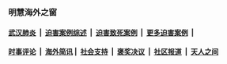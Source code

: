 
### 明慧海外之窗

####  [武汉肺炎](indexes/365.md?t=06252300) &nbsp;|&nbsp;  [迫害案例综述](indexes/328.md?t=06252300) &nbsp;|&nbsp; [迫害致死案例](indexes/277.md?t=06252300)  &nbsp;|&nbsp; [更多迫害案例](indexes/81.md?t=06252300)  &nbsp;|&nbsp; 
####  [时事评论](indexes/19.md?t=06252300) &nbsp;|&nbsp; [海外简讯](indexes/245.md?t=06252300)&nbsp;|&nbsp;  [社会支持](indexes/140.md?t=06252300) &nbsp;|&nbsp; [褒奖决议](indexes/282.md?t=06252300) &nbsp;|&nbsp; [社区报道](indexes/91.md?t=06252300)  &nbsp;|&nbsp; [天人之间](indexes/78.md?t=06252300) 

